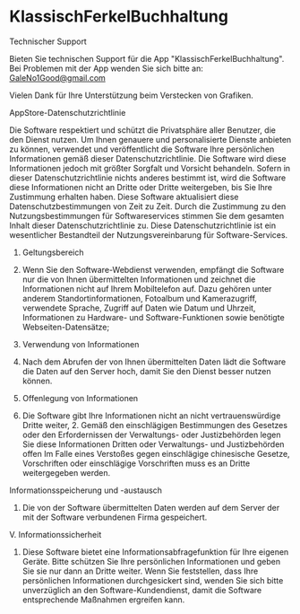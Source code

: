 # KlassischFerkelBuchhaltung


Technischer Support

Bieten Sie technischen Support für die App "KlassischFerkelBuchhaltung". Bei Problemen mit der App wenden Sie sich bitte an: GaleNo1Good@gmail.com

Vielen Dank für Ihre Unterstützung beim Verstecken von Grafiken.

AppStore-Datenschutzrichtlinie

Die Software respektiert und schützt die Privatsphäre aller Benutzer, die den Dienst nutzen. Um Ihnen genauere und personalisierte Dienste anbieten zu können, verwendet und veröffentlicht die Software Ihre persönlichen Informationen gemäß dieser Datenschutzrichtlinie. Die Software wird diese Informationen jedoch mit größter Sorgfalt und Vorsicht behandeln. Sofern in dieser Datenschutzrichtlinie nichts anderes bestimmt ist, wird die Software diese Informationen nicht an Dritte oder Dritte weitergeben, bis Sie Ihre Zustimmung erhalten haben. Diese Software aktualisiert diese Datenschutzbestimmungen von Zeit zu Zeit. Durch die Zustimmung zu den Nutzungsbestimmungen für Softwareservices stimmen Sie dem gesamten Inhalt dieser Datenschutzrichtlinie zu. Diese Datenschutzrichtlinie ist ein wesentlicher Bestandteil der Nutzungsvereinbarung für Software-Services.

1. Geltungsbereich

1. Wenn Sie den Software-Webdienst verwenden, empfängt die Software nur die von Ihnen übermittelten Informationen und zeichnet die Informationen nicht auf Ihrem Mobiltelefon auf. Dazu gehören unter anderem Standortinformationen, Fotoalbum und Kamerazugriff, verwendete Sprache, Zugriff auf Daten wie Datum und Uhrzeit, Informationen zu Hardware- und Software-Funktionen sowie benötigte Webseiten-Datensätze;

2. Verwendung von Informationen

1. Nach dem Abrufen der von Ihnen übermittelten Daten lädt die Software die Daten auf den Server hoch, damit Sie den Dienst besser nutzen können.

3. Offenlegung von Informationen

1. Die Software gibt Ihre Informationen nicht an nicht vertrauenswürdige Dritte weiter, 2. Gemäß den einschlägigen Bestimmungen des Gesetzes oder den Erfordernissen der Verwaltungs- oder Justizbehörden legen Sie diese Informationen Dritten oder Verwaltungs- und Justizbehörden offen Im Falle eines Verstoßes gegen einschlägige chinesische Gesetze, Vorschriften oder einschlägige Vorschriften muss es an Dritte weitergegeben werden.

Informationsspeicherung und -austausch

1. Die von der Software übermittelten Daten werden auf dem Server der mit der Software verbundenen Firma gespeichert.

V. Informationssicherheit

1. Diese Software bietet eine Informationsabfragefunktion für Ihre eigenen Geräte. Bitte schützen Sie Ihre persönlichen Informationen und geben Sie sie nur dann an Dritte weiter. Wenn Sie feststellen, dass Ihre persönlichen Informationen durchgesickert sind, wenden Sie sich bitte unverzüglich an den Software-Kundendienst, damit die Software entsprechende Maßnahmen ergreifen kann.
